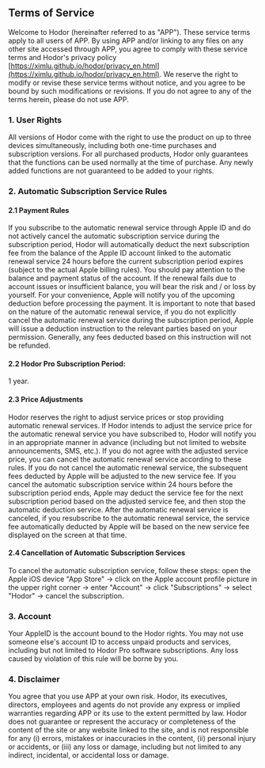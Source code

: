 ## Terms of Service

Welcome to Hodor (hereinafter referred to as "APP"). These service terms apply to all users of APP. By using APP and/or linking to any files on any other site accessed through APP, you agree to comply with these service terms and Hodor's privacy policy [https://ximlu.github.io/hodor/privacy_en.html](https://ximlu.github.io/hodor/privacy_en.html).
We reserve the right to modify or revise these service terms without notice, and you agree to be bound by such modifications or revisions.
If you do not agree to any of the terms herein, please do not use APP.

### 1. User Rights

All versions of Hodor come with the right to use the product on up to three devices simultaneously, including both one-time purchases and subscription versions. For all purchased products, Hodor only guarantees that the functions can be used normally at the time of purchase. Any newly added functions are not guaranteed to be added to your rights.

### 2. Automatic Subscription Service Rules

#### 2.1 Payment Rules

If you subscribe to the automatic renewal service through Apple ID and do not actively cancel the automatic subscription service during the subscription period, Hodor will automatically deduct the next subscription fee from the balance of the Apple ID account linked to the automatic renewal service 24 hours before the current subscription period expires (subject to the actual Apple billing rules). You should pay attention to the balance and payment status of the account. If the renewal fails due to account issues or insufficient balance, you will bear the risk and / or loss by yourself. For your convenience, Apple will notify you of the upcoming deduction before processing the payment. It is important to note that based on the nature of the automatic renewal service, if you do not explicitly cancel the automatic renewal service during the subscription period, Apple will issue a deduction instruction to the relevant parties based on your permission. Generally, any fees deducted based on this instruction will not be refunded.

#### 2.2 Hodor Pro Subscription Period:

1 year.

#### 2.3 Price Adjustments

Hodor reserves the right to adjust service prices or stop providing automatic renewal services. If Hodor intends to adjust the service price for the automatic renewal service you have subscribed to, Hodor will notify you in an appropriate manner in advance (including but not limited to website announcements, SMS, etc.). If you do not agree with the adjusted service price, you can cancel the automatic renewal service according to these rules. If you do not cancel the automatic renewal service, the subsequent fees deducted by Apple will be adjusted to the new service fee. If you cancel the automatic subscription service within 24 hours before the subscription period ends, Apple may deduct the service fee for the next subscription period based on the adjusted service fee, and then stop the automatic deduction service. After the automatic renewal service is canceled, if you resubscribe to the automatic renewal service, the service fee automatically deducted by Apple will be based on the new service fee displayed on the screen at that time.

#### 2.4 Cancellation of Automatic Subscription Services

To cancel the automatic subscription service, follow these steps: open the Apple iOS device "App Store" -> click on the Apple account profile picture in the upper right corner -> enter "Account" -> click "Subscriptions" -> select "Hodor" -> cancel the subscription.

### 3. Account

Your AppleID is the account bound to the Hodor rights. You may not use someone else's account ID to access unpaid products and services, including but not limited to Hodor Pro software subscriptions. Any loss caused by violation of this rule will be borne by you.

### 4. Disclaimer

You agree that you use APP at your own risk. Hodor, its executives, directors, employees and agents do not provide any express or implied warranties regarding APP or its use to the extent permitted by law. Hodor does not guarantee or represent the accuracy or completeness of the content of the site or any website linked to the site, and is not responsible for any (i) errors, mistakes or inaccuracies in the content, (ii) personal injury or accidents, or (iii) any loss or damage, including but not limited to any indirect, incidental, or accidental loss or damage. 
